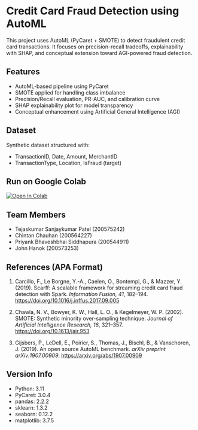 # Credit Card Fraud Detection using AutoML

This project uses AutoML (PyCaret + SMOTE) to detect fraudulent credit card transactions. It focuses on precision-recall tradeoffs, explainability with SHAP, and conceptual extension toward AGI-powered fraud detection.

## Features
- AutoML-based pipeline using PyCaret
- SMOTE applied for handling class imbalance
- Precision/Recall evaluation, PR-AUC, and calibration curve
- SHAP explainability plot for model transparency
- Conceptual enhancement using Artificial General Intelligence (AGI)

## Dataset
Synthetic dataset structured with:
- TransactionID, Date, Amount, MerchantID
- TransactionType, Location, IsFraud (target)

## Run on Google Colab
[![Open In Colab](https://colab.research.google.com/assets/colab-badge.svg)](https://colab.research.google.com/drive/1T_4tjT1cp_NnUQJ4seTru_vqjegvPNtn?authuser=0#scrollTo=QYbNh0jDT-N5)

## Team Members
- Tejaskumar Sanjaykumar Patel (200575242)
- Chintan Chauhan (200564227)
- Priyank Bhaveshbhai Siddhapura (200544911)
- John Hanok (200573253)

## References (APA Format)

1. Carcillo, F., Le Borgne, Y.-A., Caelen, O., Bontempi, G., & Mazzer, Y. (2019). Scarff: A scalable framework for streaming credit card fraud detection with Spark. *Information Fusion, 41*, 182–194. https://doi.org/10.1016/j.inffus.2017.09.005

2. Chawla, N. V., Bowyer, K. W., Hall, L. O., & Kegelmeyer, W. P. (2002). SMOTE: Synthetic minority over-sampling technique. *Journal of Artificial Intelligence Research, 16*, 321–357. https://doi.org/10.1613/jair.953

3. Gijsbers, P., LeDell, E., Poirier, S., Thomas, J., Bischl, B., & Vanschoren, J. (2019). An open source AutoML benchmark. *arXiv preprint arXiv:1907.00909*. https://arxiv.org/abs/1907.00909


## Version Info

- Python: 3.11
- PyCaret: 3.0.4
- pandas: 2.2.2
- sklearn: 1.3.2
- seaborn: 0.12.2
- matplotlib: 3.7.5

